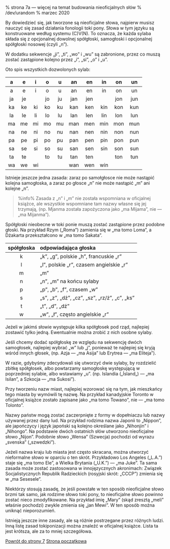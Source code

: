 % strona 7a — więcej na temat budowania nieoficjalnych słów
% /dev/urandom
% marzec 2020

By dowiedzieć się, jak tworzone są nieoficjalne słowa, najpierw musisz
nauczyć się zasad działania fonologii toki pony. Słowa w tym języku są konstruowane
według systemu \(C\)V\(N\). To oznacza, że każda sylaba składa się z opcjonalnej
dowolnej spółgłoski, samogłoski i opcjonalnej spółgłoski nosowej (czyli „n”).

W dodatku sekwencje „ji”, „ti”, „wo” i „wu” są zabronione, przez co muszą
zostać zastąpione kolejno przez „i”, „si”, „o” i „u”.

Oto spis wszystkich dozwolonych sylab:

| a | e | i | o | u | an| en| in| on| un|
|:-:|:-:|:-:|:-:|:-:|:-:|:-:|:-:|:-:|:-:|
| a | e | i | o | u | an| en| in| on| un|
|ja |je |   |jo |ju |jan|jen|   |jon|jun|
|ka |ke |ki |ko |ku |kan|ken|kin|kon|kun|
|la |le |li |lo |lu |lan|len|lin|lon|lun|
|ma |me |mi |mo |mu |man|men|min|mon|mun|
|na |ne |ni |no |nu |nan|nen|nin|non|nun|
|pa |pe |pi |po |pu |pan|pen|pin|pon|pun|
|sa |se |si |so |su |san|sen|sin|son|sun|
|ta |te |   |to |tu |tan|ten|   |ton|tun|
|wa |we |wi |   |   |wan|wen|win|   |   |

Istnieje jeszcze jedna zasada: zaraz po samołgłosce nie może nastąpić kolejna
samogłoska, a zaraz po głosce „n” nie może nastąpić „m” ani kolejne „n”.

> %info%
> Zasada z „n” i „m” nie została wspomniana w oficjalnej książce,
> ale wszystkie wspomniane tam nazwy własne się jej trzymają, (np. Mjanma
> została zapożyczona jako „ma Mijama”, nie — „ma Mijanma”).

Spółgłoski nieobecne w toki ponie muszą zostać zastąpione przez podobne
głoski. Na przykład Rzym („Roma”) zamienia się w „ma tomo Loma”, a Dżakarta
przekształcono w „ma tomo Sakata”.

| spółgłoska | odpowiadająca głoska |
|:----:|:----|
| k | „k”, „g”, polskie „h”, francuskie „r” |
| l | „l”, polskie „r”, czasem angielskie „r” |
| m | „m” |
| n | „n”, „m” na końcu sylaby |
| p | „p”, „b”, „f”, czasem „w” |
| s | „s”, „z”, „dż”, „cz”, „sz”, „rz/ż”, „c”, „ks” |
| t | „t”, „d”, „dź” |
| w | „w”, „ł”, często angielskie „r” |

Jeżeli w jakimś słowie występuje kilka spółgłosek pod rząd, najlepiej
zostawić tylko jedną. Ewentualnie można zrobić z nich osobne sylaby.

Jeśli chcemy dodać spółgłoskę ze względu na sekwencję dwóch samogłosek,
najlepiej wybrać „w” lub „j”, ponieważ te najlepiej się kryją wśród innych głosek,
(np. Azja — „ma Asija” lub Erytrea — „ma Eliteja”).

W razie, gdybyśmy zdecydowali się utworzyć dwie sylaby, by rozdzielić zbitkę
spółgłosek, albo powtarzamy samogłoskę występującą w poprzedniej sylabie,
albo wstawiamy „u”. (np. Islandia („Ísland„) — „ma Isilan”, a Szkocja — „ma Sukosi”).

Przy tworzeniu nazw miast, najlepiej wzorować się na tym, jak mieszkańcy tego
miasta by wymówili tę nazwę. Na przykład kanadyjskie Toronto w oficjalnej książce
zostało zapisane jako „ma tomo Towano”, nie — „ma tomo Tolonto”.

Nazwy państw mogą zostać zaczerpnięte z formy w dopełniaczu lub nazwy używanej
przez dany lud. Na przykład rodzima nazwa Japonii to „Nippon”, ale japończycy
i język japoński są kolejno określane jako „Nihonjin” i „Nihongo”. Na podstawie
dwóch ostatnich słów utworzono nieoficjalne słowo „Nijon”. Podobnie słowo
„Wensa” (Szwecja) pochodzi od wyrazu „svenska” („szwedzki”).

Jeżeli nazwa kraju lub miasta jest często skracana, można utworzyć nieformalne słowo
w oparciu o ten skrót. Przykładowo Los Angeles („L.A.”) staje się „ma tomo Ele”,
a Wielka Brytania („U.K.”) — „ma Juke”. Ta sama zasada może zostać zastosowana
w innojęzycznych akronimach: Związek Socjalistycznych Republik Radzieckich
(rosyjski skrót: „СССР”) zmienia się w „ma Sesesele”.

Niektórzy stosują zasadę, że jeśli powstałe w ten sposób nieoficjalne słowo brzmi
tak samo, jak rodzime słowo toki pony, to nieoficjalne słowo powinno zostać
nieco zmodyfikowane. Na przykład imię „Mary” (skąd zresztą „meli” właśnie pochodzi)
zwykle zmienia się „jan Mewi”. W ten sposób można uniknąć nieporozumień.

Istnieją jeszcze inne zasady, ale są różnie postrzegane przez różnych ludzi.
Inną listę zasad tokiponizacji można znaleźć w oficjalnej książce. Lista ta
jest krótsza, ale za to mniej szczegółowa.

[Powrót do strony 7](pl_7.html) [Strona początkowa](pl_index.html)
